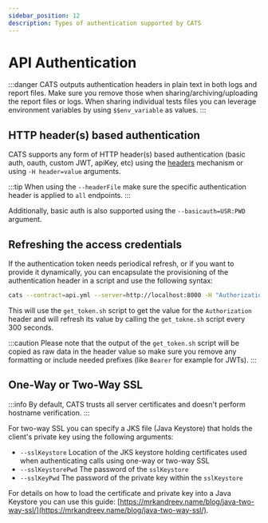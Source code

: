 ```yaml
---
sidebar_position: 12
description: Types of authentication supported by CATS
---
```


# API Authentication

:::danger
CATS outputs authentication headers in plain text in both logs and report files. 
Make sure you remove those when sharing/archiving/uploading the report files or logs.
When sharing individual tests files you can leverage environment variables by using `$$env_variable` as values.
:::

## HTTP header(s) based authentication
CATS supports any form of HTTP header(s) based authentication (basic auth, oauth, custom JWT, apiKey, etc) using the [headers](headers-file) mechanism or using `-H header=value` arguments.

:::tip
When using the `--headerFile` make sure the specific authentication header is applied to `all` endpoints.
:::

Additionally, basic auth is also supported using the `--basicauth=USR:PWD` argument.

## Refreshing the access credentials
If the authentication token needs periodical refresh, or if you want to provide it dynamically, you can encapsulate the provisioning of the authentication header in a script and use the following syntax:

```bash
cats --contract=api.yml --server=http://localhost:8000 -H "Authorization=auth_script" --authRefreshScript="./get_token.sh" --authRefreshInterval 300
```

This will use the `get_token.sh` script to get the value for the `Authorization` header and will refresh its value by calling the `get_tokne.sh` script every 300 seconds.

:::caution
Please note that the output of the `get_token.sh` script will be copied as raw data in the header value so make sure you remove any formatting or include needed prefixes (like `Bearer` for example for JWTs).
:::

## One-Way or Two-Way SSL

:::info
By default, CATS trusts all server certificates and doesn't perform hostname verification.
:::

For two-way SSL you can specify a JKS file (Java Keystore) that holds the client's private key using the following arguments:
- `--sslKeystore` Location of the JKS keystore holding certificates used when authenticating calls using one-way or two-way SSL
- `--sslKeystorePwd` The password of the `sslKeystore`
- `--sslKeyPwd` The password of the private key within the `sslKeystore`

For details on how to load the certificate and private key into a Java Keystore you can use this guide: [https://mrkandreev.name/blog/java-two-way-ssl/](https://mrkandreev.name/blog/java-two-way-ssl/).
